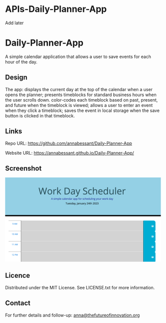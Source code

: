 # APIs-Daily-Planner-App
Add later

# Daily-Planner-App
A simple calendar application that allows a user to save events for each hour of the day.

## Design
The app:
displays the current day at the top of the calendar when a user opens the planner;
presents timeblocks for standard business hours when the user scrolls down.
color-codes each timeblock based on past, present, and future when the timeblock is viewed;
allows a user to enter an event when they click a timeblock;
saves the event in local storage when the save button is clicked in that timeblock.

## Links

Repo URL: https://github.com/annabessant/Daily-Planner-App 

Website URL: https://annabessant.github.io/Daily-Planner-App/ 

## Screenshot
![screenshot of calendar app, day-planner](./Screenshot_App.jpeg "Screenshot of the App")

## Licence

Distributed under the MIT License. See LICENSE.txt for more information.

## Contact

For further details and follow-up: anna@thefutureofinnovation.org